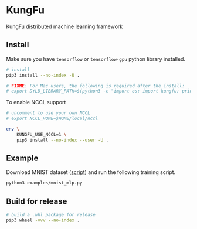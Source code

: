 # KungFu

KungFu distributed machine learning framework

## Install

Make sure you have `tensorflow` or `tensorflow-gpu` python library installed.

```bash
# install
pip3 install --no-index -U .

# FIXME: For Mac users, the following is required after the install:
# export DYLD_LIBRARY_PATH=$(python3 -c "import os; import kungfu; print(os.path.dirname(kungfu.__file__))")
```

To enable NCCL support

```bash
# uncomment to use your own NCCL
# export NCCL_HOME=$HOME/local/nccl

env \
    KUNGFU_USE_NCCL=1 \
    pip3 install --no-index --user -U .
```

## Example

Download MNIST dataset ([script](scripts/download-mnist.sh)) and run the following training script.

```bash
python3 examples/mnist_mlp.py
```

## Build for release

```bash
# build a .whl package for release
pip3 wheel -vvv --no-index .
```
